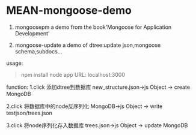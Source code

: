 MEAN-mongoose-demo
==================

1. mongoosepm
a demo from the book'Mongoose for Application Development'

2. mongoose-update
a demo of dtree:update json,mongoose schema,subdocs...

usage:
>npm install
>node app
>URL: localhost:3000

function:
1.click 添加dtree到数据库
new_structure.json->js Object -> create MongoDB

2.click 将数据库中的node反序列化
MongoDB->js Object -> write testjson/trees.json

3.click 将node序列化存入数据库
trees.json->js Object -> update MongoDB
